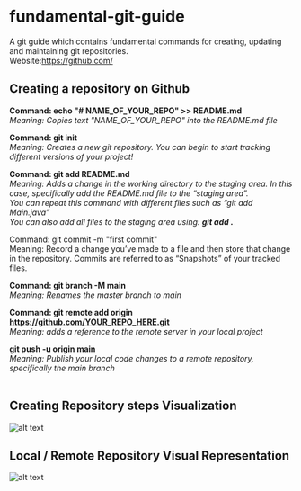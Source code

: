 # fundamental-git-guide
A git guide which contains fundamental commands for creating, updating and maintaining git repositories. 
<br/>Website:https://github.com/ 


## Creating a repository on Github

**Command: echo "# NAME_OF_YOUR_REPO" >> README.md** 
<br/>*Meaning: Copies text "NAME_OF_YOUR_REPO" into the README.md file*


**Command: git init**
<br/>*Meaning: Creates a new git repository. You can begin to start tracking different versions of your project!*


**Command: git add README.md** <br/>
*Meaning: Adds a change in the working directory to the staging area. In this case, specifically add the README.md file to the “staging area”.* <br/> 
*You can repeat this command with different files such as “git add Main.java”* <br/> 
*You can also add all files to the staging area using: **git add .***


Command: git commit -m "first commit" 
<br/>Meaning: Record a change you’ve made to a file and then store that change in the repository. Commits are referred to as “Snapshots” of your tracked files.


**Command: git branch -M main** 
<br/>*Meaning: Renames the master branch to main*


**Command: git remote add origin https://github.com/YOUR_REPO_HERE.git**
<br/>*Meaning: adds a reference to the remote server in your local project*

**git push -u origin main**
<br/>*Meaning: Publish your local code changes to a remote repository, specifically the main branch*
<br/>
<br/>

## Creating Repository steps Visualization
![alt text](https://d186loudes4jlv.cloudfront.net/git/images/github_new_repo3.png)

## Local / Remote Repository Visual Representation
![alt text](https://media.dev.to/cdn-cgi/image/width=800%2Cheight=%2Cfit=scale-down%2Cgravity=auto%2Cformat=auto/https%3A%2F%2Fdev-to-uploads.s3.amazonaws.com%2Fuploads%2Farticles%2Fvpxeexqyfvf4hw3zxtbn.png)

